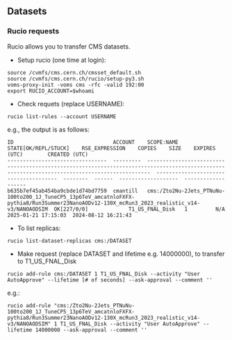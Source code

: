 ## Datasets

### Rucio requests

Rucio allows you to transfer CMS datasets.

- Setup rucio (one time at login):
```
source /cvmfs/cms.cern.ch/cmsset_default.sh
source /cvmfs/cms.cern.ch/rucio/setup-py3.sh
voms-proxy-init -voms cms -rfc -valid 192:00
export RUCIO_ACCOUNT=$whoami
```

- Check requets (replace USERNAME):
```
rucio list-rules --account USERNAME
```
e.g., the output is as follows:
```
ID                                ACCOUNT    SCOPE:NAME                                                                                                                                     STATE[OK/REPL/STUCK]    RSE_EXPRESSION    COPIES    SIZE    EXPIRES (UTC)        CREATED (UTC)
--------------------------------  ---------  ---------------------------------------------------------------------------------------------------------------------------------------------  ----------------------  ----------------  --------  ------  -------------------  -------------------
b635b7ef45ab454ba9cbde1d74bd7759  cmantill   cms:/Zto2Nu-2Jets_PTNuNu-100to200_1J_TuneCP5_13p6TeV_amcatnloFXFX-pythia8/Run3Summer23NanoAODv12-130X_mcRun3_2023_realistic_v14-v3/NANOAODSIM  OK[227/0/0]             T1_US_FNAL_Disk   1         N/A     2025-01-21 17:15:03  2024-08-12 16:21:43
```

- To list replicas:
```
rucio list-dataset-replicas cms:/DATASET
```

- Make request (replace DATASET and lifetime e.g. 14000000), to transfer to T1_US_FNAL_Disk
```
rucio add-rule cms:/DATASET 1 T1_US_FNAL_Disk --activity "User AutoApprove" --lifetime [# of seconds] --ask-approval --comment ''
```
e.g.:
```
rucio add-rule "cms:/Zto2Nu-2Jets_PTNuNu-100to200_1J_TuneCP5_13p6TeV_amcatnloFXFX-pythia8/Run3Summer23NanoAODv12-130X_mcRun3_2023_realistic_v14-v3/NANOAODSIM" 1 T1_US_FNAL_Disk --activity "User AutoApprove" --lifetime 14000000 --ask-approval --comment ''
```
